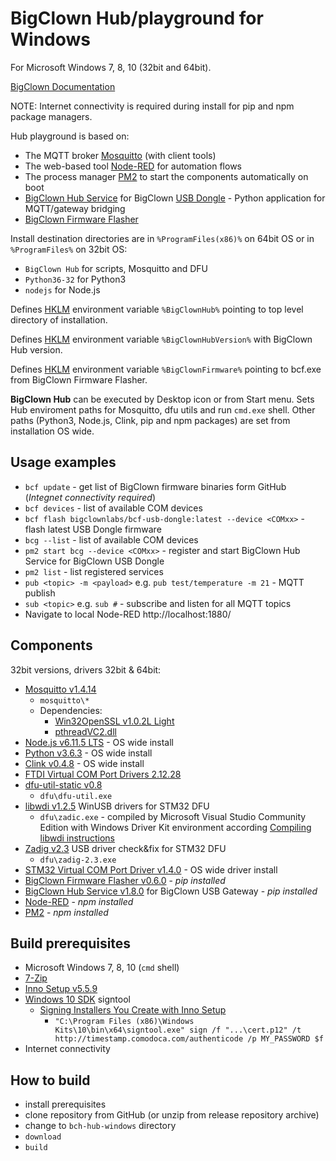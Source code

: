 # BigClown Hub/playground for Windows
For Microsoft Windows 7, 8, 10 (32bit and 64bit).

[BigClown Documentation](https://doc.bigclown.com/)

NOTE: Internet connectivity is required during install for pip and npm package managers.

Hub playground is based on:
  * The MQTT broker [Mosquitto](https://mosquitto.org) (with client tools)
  * The web-based tool [Node-RED](https://nodered.org) for automation flows
  * The process manager [PM2](http://pm2.keymetrics.io) to start the components automatically on boot
  * [BigClown Hub Service](https://github.com/bigclownlabs/bch-usb-gateway/) for BigClown [USB Dongle](https://shop.bigclown.com/products/usb-dongle) - Python application for MQTT/gateway bridging
  * [BigClown Firmware Flasher](https://github.com/bigclownlabs/bch-firmware-flasher/)

Install destination directories are in `%ProgramFiles(x86)%` on 64bit OS or in `%ProgramFiles%` on 32bit OS:

  * `BigClown Hub` for scripts, Mosquitto and DFU
  * `Python36-32` for Python3
  * `nodejs` for Node.js

Defines [HKLM](https://www.google.com/search?q=hklm) environment variable `%BigClownHub%` pointing to top level directory of installation.

Defines [HKLM](https://www.google.com/search?q=hklm) environment variable `%BigClownHubVersion%` with BigClown Hub version.

Defines [HKLM](https://www.google.com/search?q=hklm) environment variable `%BigClownFirmware%` pointing to bcf.exe from BigClown Firmware Flasher.

**BigClown Hub** can be executed by Desktop icon or from Start menu. Sets Hub enviroment paths for Mosquitto, dfu utils and run `cmd.exe` shell. Other paths (Python3, Node.js, Clink, pip and npm packages) are set from installation OS wide.


## Usage examples

  * `bcf update` - get list of BigClown firmware binaries form GitHub (*Integnet connectivity required*)
  * `bcf devices` - list of available COM devices
  * `bcf flash bigclownlabs/bcf-usb-dongle:latest --device <COMxx>` - flash latest USB Dongle firmware
  * `bcg --list` - list of available COM devices
  * `pm2 start bcg --device <COMxx>` - register and start BigClown Hub Service for BigClown USB Dongle
  * `pm2 list` - list registered services
  * `pub <topic> -m <payload>` e.g. `pub test/temperature -m 21` - MQTT publish 
  * `sub <topic>` e.g. `sub #` - subscribe and listen for all MQTT topics
  * Navigate to local Node-RED http://localhost:1880/


## Components 
32bit versions, drivers 32bit & 64bit:
  * [Mosquitto v1.4.14](https://mosquitto.org)
    * `mosquitto\*`
    * Dependencies:
      * [Win32OpenSSL v1.0.2L Light](https://slproweb.com/products/Win32OpenSSL.html)
      * [pthreadVC2.dll](https://www.sourceware.org/pub/pthreads-win32/dll-latest/dll/x86/pthreadVC2.dll)
  * [Node.js v6.11.5 LTS](https://nodejs.org/en/download/) - OS wide install
  * [Python v3.6.3](https://www.python.org/downloads/) - OS wide install
  * [Clink v0.4.8](https://github.com/mridgers/clink/) - OS wide install
  * [FTDI Virtual COM Port Drivers 2.12.28](http://www.ftdichip.com/Drivers/VCP.htm)
  * [dfu-util-static v0.8](https://sourceforge.net/projects/dfu-util/files/dfu-util-0.8-binaries/win32-mingw32/)
    * `dfu\dfu-util.exe`
  * [libwdi v1.2.5](https://github.com/pbatard/libwdi) WinUSB drivers for STM32 DFU
    * `dfu\zadic.exe` - compiled by Microsoft Visual Studio Community Edition with Windows Driver Kit environment according [Compiling libwdi instructions](https://github.com/pbatard/libwdi/wiki/Compiling-and-debugging-libwdi-or-Zadig)
  * [Zadig v2.3](http://zadig.akeo.ie/) USB driver check&fix for STM32 DFU
    * `dfu\zadig-2.3.exe`
  * [STM32 Virtual COM Port Driver v1.4.0](http://www.st.com/en/development-tools/stsw-stm32102.html) - OS wide driver install
  * [BigClown Firmware Flasher v0.6.0](https://github.com/bigclownlabs/bch-firmware-flasher/) - *pip installed*
  * [BigClown Hub Service v1.8.0](https://github.com/bigclownlabs/bch-usb-gateway) for BigClown USB Gateway - *pip installed*
  * [Node-RED](https://nodered.org/) - *npm installed*
  * [PM2](http://pm2.keymetrics.io/) - *npm installed*


## Build prerequisites

  * Microsoft Windows 7, 8, 10 (`cmd` shell)
  * [7-Zip](http://www.7-zip.org/download.html)
  * [Inno Setup v5.5.9](http://www.jrsoftware.org/isinfo.php)
  * [Windows 10 SDK](https://go.microsoft.com/fwlink/?LinkID=698771) signtool
    * [Signing Installers You Create with Inno Setup](http://revolution.screenstepslive.com/s/revolution/m/10695/l/563371-signing-installers-you-create-with-inno-setup)
      * `"C:\Program Files (x86)\Windows Kits\10\bin\x64\signtool.exe" sign /f "...\cert.p12" /t http://timestamp.comodoca.com/authenticode /p MY_PASSWORD $f`
  * Internet connectivity


## How to build

  * install prerequisites
  * clone repository from GitHub (or unzip from release repository archive)
  * change to `bch-hub-windows` directory
  * `download`
  * `build`
